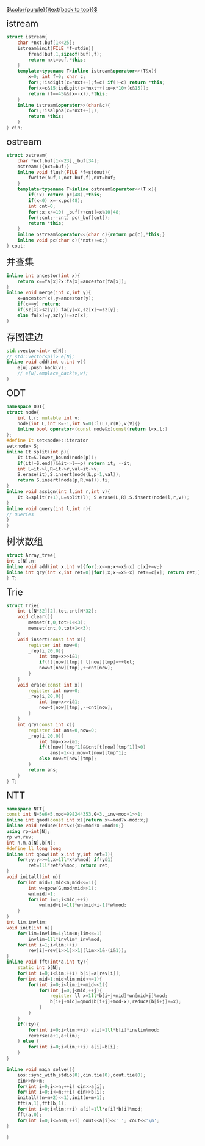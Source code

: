[$\color{purple}{\text{back to top}}$](https://cyn2006.github.io)

<div>
    <font size="5",style="font-family:SontTi">
    	istream
	</font>
</div>


```cpp
struct istream{
	char *nxt,buf[1<<25];
	istream&init(FILE *f=stdin){
		fread(buf,1,sizeof(buf),f);
		return nxt=buf,*this;
	}
	template<typename T>inline istream&operator>>(T&x){
		x=0; int f=0; char c;
		for(;!isdigit(c=*nxt++);f=c) if(!~c) return *this;
		for(x=c&15;isdigit(c=*nxt++);x=x*10+(c&15));
		return (f==45&&(x=-x)),*this;
	}
	inline istream&operator>>(char&c){
		for(;!isalpha(c=*nxt++););
		return *this;
	}
} cin;
```

<div>
	<font size="5",style="font-family:SontTi">
        ostream
    </font>
</div>

```cpp
struct ostream{
	char *nxt,buf[1<<23],_buf[34];
	ostream(){nxt=buf;}
	inline void flush(FILE *f=stdout){
		fwrite(buf,1,nxt-buf,f),nxt=buf;
	}
	template<typename T>inline ostream&operator<<(T x){
		if(!x) return pc(48),*this;
		if(x<0) x=-x,pc(48);
		int cnt=0;
		for(;x;x/=10) _buf[++cnt]=x%10|48;
		for(;cnt;--cnt) pc(_buf[cnt]);
		return *this;
	}
	inline ostream&operator<<(char c){return pc(c),*this;}
	inline void pc(char c){*nxt++=c;}
} cout;
```

<div>
	<font size="5",style="font-family:SontTi">
        并查集
    </font>
</div>

```cpp
inline int ancestor(int x){
    return x==fa[x]?x:fa[x]=ancestor(fa[x]);
}
inline void merge(int x,int y){
    x=ancestor(x),y=ancestor(y);
    if(x==y) return;
    if(sz[x]>sz[y]) fa[y]=x,sz[x]+=sz[y];
    else fa[x]=y,sz[y]+=sz[x];
}
```

<div>
	<font size="5",style="font-family:SontTi">
        存图建边
    </font>
</div>

```cpp
std::vector<int> e[N];
// std::vector<pii> e[N];
inline void add(int u,int v){
    e[u].push_back(v);
	// e[u].emplace_back(v,w);
}
```

<div>
	<font size="5",style="font-family:SontTi">
        ODT
    </font>
</div>

```cpp
namespace ODT{
struct node{
	int l,r; mutable int v;
	node(int L,int R=-1,int V=0):l(L),r(R),v(V){}
	inline bool operator<(const node&x)const{return l<x.l;}
};
#define It set<node>::iterator
set<node> S;
inline It split(int p){
	It it=S.lower_bound(node(p));
	if(it!=S.end()&&it->l==p) return it; --it;
	int L=it->l,R=it->r,val=it->v;
	S.erase(it),S.insert(node(L,p-1,val));
	return S.insert(node(p,R,val)).fi;
}
inline void assign(int l,int r,int v){
	It R=split(r+1),L=split(l); S.erase(L,R),S.insert(node(l,r,v));
}
inline void query(int l,int r){
// Queries
}
}
```

<div>
	<font size="5",style="font-family:SontTi">
        树状数组
    </font>
</div>

```cpp
struct Array_tree{
int c[N],n;
inline void add(int x,int v){for(;x<=n;x+=x&-x) c[x]+=v;}
inline int qry(int x,int ret=0){for(;x;x-=x&-x) ret+=c[x]; return ret;}
} T;
```

<div>
	<font size="5",style="font-family:SontTi">
        Trie
    </font>
</div>

```cpp
struct Trie{
	int t[N*32][2],tot,cnt[N*32];
	void clear(){
		memset(t,0,tot+1<<3);
		memset(cnt,0,tot+1<<3);
	}
	void insert(const int x){
		register int now=0;
		_rep(i,20,0){
			int tmp=x>>i&1;
			if(!t[now][tmp]) t[now][tmp]=++tot;
			now=t[now][tmp],++cnt[now];
		}
	}
	void erase(const int x){
		register int now=0;
		_rep(i,20,0){
			int tmp=x>>i&1;
			now=t[now][tmp],--cnt[now];
		}
	}
	int qry(const int x){
		register int ans=0,now=0;
		_rep(i,20,0){
			int tmp=x>>i&1;
			if(t[now][tmp^1]&&cnt[t[now][tmp^1]]>0)
				ans|=1<<i,now=t[now][tmp^1];
			else now=t[now][tmp];
		}
		return ans;
	}
} T;
```

<div>
	<font size="5",style="font-family:SontTi">
        NTT
    </font>
</div>

```cpp
namespace NTT{
const int N=5e6+5,mod=998244353,G=3,_inv=mod+1>>1;
inline int qmod(const int x){return x>=mod?x-mod:x;}
inline void reduce(int&x){x>=mod?x-=mod:0;}
using rp=int[N];
rp wn,rev;
int n,m,a[N],b[N];
#define ll long long
inline int qpow(int x,int y,int ret=1){
	for(;y;y>>=1,x=1ll*x*x%mod) if(y&1)
		ret=1ll*ret*x%mod; return ret; 
}
void initall(int n){
	for(int mid=1;mid<n;mid<<=1){
		int w=qpow(G,mod/mid>>1);
		wn[mid]=1;
		for(int i=1;i<mid;++i)
			wn[mid+i]=1ll*wn[mid+i-1]*w%mod;
	}
}
int lim,invlim;
void init(int n){
	for(lim=invlim=1;lim<n;lim<<=1)
		invlim=1ll*invlim*_inv%mod;
	for(int i=1;i<lim;++i)
		rev[i]=rev[i>>1]>>1|(lim>>1&-(i&1));
}
inline void fft(int*a,int ty){
	static int b[N];
	for(int i=0;i<lim;++i) b[i]=a[rev[i]];
	for(int mid=1;mid<lim;mid<<=1){
		for(int i=0;i<lim;i+=mid<<1){
			for(int j=0;j<mid;++j){
				register ll x=1ll*b[i+j+mid]*wn[mid+j]%mod;
				b[i+j+mid]=qmod(b[i+j]+mod-x),reduce(b[i+j]+=x);
			}
		}
	}
	if(!ty){
		for(int i=0;i<lim;++i) a[i]=1ll*b[i]*invlim%mod;
		reverse(a+1,a+lim);
	} else {
		for(int i=0;i<lim;++i) a[i]=b[i];
	}
}

inline void main_solve(){
	ios::sync_with_stdio(0),cin.tie(0),cout.tie(0);
	cin>>n>>m;
	for(int i=0;i<=n;++i) cin>>a[i];
	for(int i=0;i<=m;++i) cin>>b[i];
	initall((n+m+2)<<1),init(n+m+1);
	fft(a,1),fft(b,1);
	for(int i=0;i<lim;++i) a[i]=1ll*a[i]*b[i]%mod;
	fft(a,0);
	for(int i=0;i<=n+m;++i) cout<<a[i]<<' '; cout<<'\n';
}

}
```


